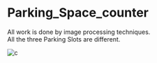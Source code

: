 # Parking_Space_counter
All work is done by image processing techniques.<br>
All the three Parking Slots are different.<br>

![c](https://user-images.githubusercontent.com/68476475/205847260-4cf62d10-f26f-4bf7-b483-f37eb08683c9.jpeg)


